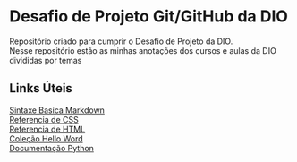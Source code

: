 # Desafio de Projeto Git/GitHub da DIO
Repositório criado para cumprir o Desafio de Projeto da DIO.  
Nesse repositório estão as minhas anotações dos cursos e aulas da DIO divididas por temas

## Links Úteis
[Sintaxe Basica Markdown](https://www.markdownguide.org/basic-syntax/)  
[Referencia de CSS](https://developer.mozilla.org/pt-BR/docs/Web/CSS/Reference)  
[Referencia de HTML](https://www.w3schools.com/tags/default.asp)  
[Coleção Hello Word](http://helloworldcollection.de/)  
[Documentação Python](https://docs.python.org/pt-br/3/index.html)  
